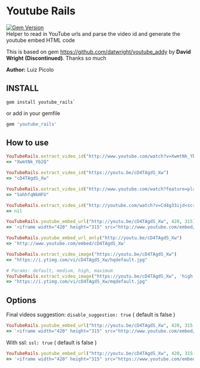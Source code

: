 # Youtube Rails    
[![Gem Version](https://badge.fury.io/rb/youtube_rails.svg)](https://badge.fury.io/rb/youtube_rails)    
Helper to read in YouTube urls and parse the video id and generate the youtube embed HTML code

This is based on gem https://github.com/datwright/youtube_addy by **David Wright** **(Discontinued)**. Thanks so much

**Author:** Luiz Picolo

## INSTALL

    gem install youtube_rails`

or add in your gemfile

```ruby
gem 'youtube_rails'
```

## How to use
```ruby
YouTubeRails.extract_video_id("http://www.youtube.com/watch?v=XwmtNk_Yb2Q")
=> "XwmtNk_Yb2Q"
```

```ruby
YouTubeRails.extract_video_id("https://youtu.be/cD4TAgdS_Xw")
=> "cD4TAgdS_Xw"
```

```ruby
YouTubeRails.extract_video_id("http://www.youtube.com/watch?feature=player_embedded&v=SahhfqNkHFU")
=> "SahhfqNkHFU"
```

```ruby
YouTubeRails.extract_video_id("http://youtube.com/watch?v=Cd4g33ijd<script>this_should_not_be_here</scipt>")
=> nil
```

```ruby
YouTubeRails.youtube_embed_url("http://youtu.be/cD4TAgdS_Xw", 420, 315)
=> '<iframe width="420" height="315" src="http://www.youtube.com/embed/cD4TAgdS_Xw" frameborder="0" allowfullscreen></iframe>'
```

```ruby
YouTubeRails.youtube_embed_url_only("http://youtu.be/cD4TAgdS_Xw")
=> 'http://www.youtube.com/embed/cD4TAgdS_Xw'
```

```ruby
YouTubeRails.extract_video_image("https://youtu.be/cD4TAgdS_Xw")
=> "https://i.ytimg.com/vi/cD4TAgdS_Xw/hqdefault.jpg"
```

```ruby
# Params: default, medium, high, maximum
YouTubeRails.extract_video_image("https://youtu.be/cD4TAgdS_Xw", 'high')
=> "https://i.ytimg.com/vi/cD4TAgdS_Xw/mqdefault.jpg"
```

## Options

Final videos suggestion: `disable_suggestion: true` ( default is false )

```ruby
YouTubeRails.youtube_embed_url("http://youtu.be/cD4TAgdS_Xw", 420, 315, { disable_suggestion: true })
=> '<iframe width="420" height="315" src="http://www.youtube.com/embed/cD4TAgdS_Xw?rel=0" frameborder="0" allowfullscreen></iframe>'
```

With ssl: `ssl: true` ( default is false )

```ruby
YouTubeRails.youtube_embed_url("http://youtu.be/cD4TAgdS_Xw", 420, 315, { ssl: true })
=> '<iframe width="420" height="315" src="https://www.youtube.com/embed/cD4TAgdS_Xw" frameborder="0" allowfullscreen></iframe>'
```
